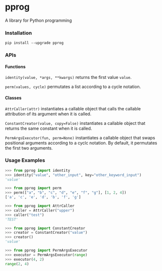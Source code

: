 # pprog

A library for Python programming

### Installation

`pip install --upgrade pprog`


### APIs

#### Functions

`identity(value, *args, **kwargs)` returns the first value `value`.

`perm(values, cycle)` permutates a list according to a cycle notation.

#### Classes

`AttrCaller(attr)` instantiates a callable object that calls the callable attribution of its argument when it is called.

`ConstantCreator(value, copy=False)` instantiates a callable object that returns the same constant when it is called.

`PermArgsExecutor(fun, perm=None)` instantiates a callable object that swaps positional arguments according to a cyclc notation. By default, it permutates the first two arguments.


### Usage Examples

```python
>>> from pprog import identity
>>> identity("value", "other_input", key="other_keyword_input")
'value'

>>> from pprog import perm
>>> perm(["a", "b", "c", "d", "e", "f", "g"], [1, 2, 4])
['a', 'c', 'e', 'd', 'b', 'f', 'g']

>>> from pprog import AttrCaller
>>> caller = AttrCaller("upper")
>>> caller("test")
'TEST'

>>> from pprog import ConstantCreator
>>> creator = ConstantCreator("value")
>>> creator()
'value'

>>> from pprog import PermArgsExecutor
>>> executor = PermArgsExecutor(range)
>>> executor(4, 2)
range(2, 4)
```

